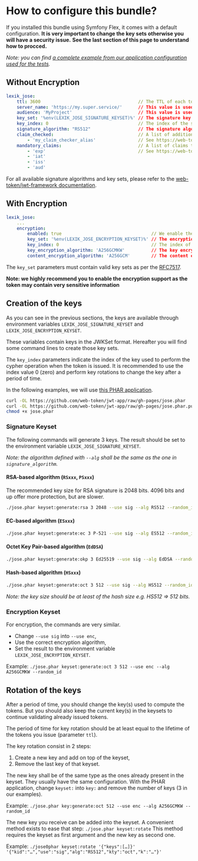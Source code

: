 How to configure this bundle?
=============================

If you installed this bundle using Symfony Flex, it comes with a default configuration.
**It is very important to change the key sets otherwise you will have a security issue.**
**See the last section of this page to understand how to procced.**

*Note: you can find [a complete example from our application configuration used for the tests](https://github.com/Spomky-Labs/lexik-jose-bridge/blob/v2.0/Tests/app/config/config.yml#L27-L41).*

## Without Encryption

```yml
lexik_jose:
    ttl: 3600                                     // The TTL of each token issued by the bundle
    server_name: 'https://my.super.service/'      // This value is used to verify the issuer of the tokens
    audience: 'MyProject'                         // This value is used to verify the audience of the tokens. If not set `server_name` will be used.
    key_set: '%env(LEXIK_JOSE_SIGNATURE_KEYSET)%' // The signature key set (loaded through an env variable)
    key_index: 0                                  // The index of the signature key in the key set
    signature_algorithm: "RS512"                  // The signature algorithm.
    claim_checked:                                // A list of additional claim checker aliases (optional).
        - 'my_claim_checker_alias'                // See https://web-token.spomky-labs.com/components/claim-checker for more information
    mandatory_claims:                             // A list of claims that must be present (optional).
        - 'exp'                                   // See https://web-token.spomky-labs.com/components/claim-checker for more information
        - 'iat'
        - 'iss'
        - 'aud'
```

For all available signature algorithms and key sets, please refer to the [web-token/jwt-framework documentation](https://web-token.spomky-labs.com/).

## With Encryption

```yml
lexik_jose:
    ...
    encryption:
        enabled: true                                  // We enable the encryption (highly recommended)
        key_set: '%env(LEXIK_JOSE_ENCRYPTION_KEYSET)%' // The encryption key set (loaded through an env variable)
        key_index: 0                                   // The index of the encryption key in the key set
        key_encryption_algorithm: 'A256GCMKW'          // The key encryption algorithm
        content_encryption_algorithm: 'A256GCM'        // The content encryption algorithm
```

The `key_set` parameters must contain valid key sets as per the [RFC7517](https://tools.ietf.org/html/rfc7517).

**Note: we highly recommend you to enable the encryption support as the token may contain very sensitive information**

## Creation of the keys

As you can see in the previous sections, the keys are available through environment variables
`LEXIK_JOSE_SIGNATURE_KEYSET` and `LEXIK_JOSE_ENCRYPTION_KEYSET`.

These variables contain keys in the JWKSet format. Hereafter you will find some command lines to create those key sets.

The `key_index` parameters indicate the index of the key used to perform the cypher operation when the token is issued.
It is recommended to use the index value 0 (zero) and perform key rotations to change the key after a period of time.

In the following examples, we will use [this PHAR application](https://web-token.spomky-labs.com/console-command/phar-application).

```sh
curl -OL https://github.com/web-token/jwt-app/raw/gh-pages/jose.phar
curl -OL https://github.com/web-token/jwt-app/raw/gh-pages/jose.phar.pubkey
chmod +x jose.phar
```

### Signature Keyset

The following commands will generate 3 keys. The result should be set to the environment variable `LEXIK_JOSE_SIGNATURE_KEYSET`.

*Note: the algorithm defined with `--alg` shall be the same as the one in `signature_algorithm`.*

#### RSA-based algorithm (`RSxxx`, `PSxxx`)

The recommended key size for RSA signature is 2048 bits. 4096 bits and up offer more protection, but are slower.

```sh
./jose.phar keyset:generate:rsa 3 2048 --use sig --alg RS512 --random_id
```

#### EC-based algorithm (`ESxxx`)

```sh
./jose.phar keyset:generate:ec 3 P-521 --use sig --alg ES512 --random_id
```

#### Octet Key Pair-based algorithm (`EdDSA`)

```sh
./jose.phar keyset:generate:okp 3 Ed25519 --use sig --alg EdDSA --random_id
```

#### Hash-based algorithm (`HSxxx`)

```sh
./jose.phar keyset:generate:oct 3 512 --use sig --alg HS512 --random_id
```

*Note: the key size should be at least of the hash size e.g. HS512 => 512 bits.*

### Encryption Keyset

For encryption, the commands are very similar.

* Change `--use sig` into `--use enc`,
* Use the correct encryption algorithm,
* Set the result to the environment variable `LEXIK_JOSE_ENCRYPTION_KEYSET`.

Example: `./jose.phar keyset:generate:oct 3 512 --use enc --alg A256GCMKW --random_id`

## Rotation of the keys

After a period of time, you should change the key(s) used to compute the tokens.
But you should also keep the current key(s) in the keysets to continue validating already issued tokens.

The period of time for key rotation should be at least equal to the lifetime of the tokens you issue (parameter `ttl`).

The key rotation consist in 2 steps:

1. Create a new key and add on top of the keyset,
2. Remove the last key of that keyset.

The new key shall be of the same type as the ones already present in the keyset.
They usually have the same configuration.
With the PHAR application, change `keyset:` into `key:` and remove the number of keys (3 in our examples).

Example: `./jose.phar key:generate:oct 512 --use enc --alg A256GCMKW --random_id` 

The new key you receive can be added into the keyset. A convenient method exists to ease that step: `./jose.phar keyset:rotate` 
This method requires the keyset as first argument and the new key as second one.

Example: `./jose0phar keyset:rotate '{"keys":[…]}' '{"kid":"…","use":"sig","alg":"RS512","kty":"oct","k":"…"}'`
